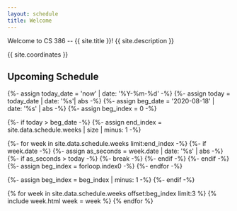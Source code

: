```yaml
---
layout: schedule
title: Welcome
---
```


Welcome to CS 386 -- {{ site.title }}! {{ site.description }}

{{ site.coordinates }}

## Upcoming Schedule

{%- assign today_date = 'now' | date: '%Y-%m-%d' -%}
{%- assign today = today_date | date: '%s'| abs -%}
{%- assign beg_date = '2020-08-18' | date: '%s' | abs -%}
{%- assign beg_index = 0 -%}

{%- if today > beg_date -%}
  {%- assign end_index = site.data.schedule.weeks | size | minus: 1 -%}

  {%- for week in site.data.schedule.weeks limit:end_index -%}
    {%- if week.date -%}
      {%- assign as_seconds = week.date | date: '%s' | abs -%}
      {%- if as_seconds > today -%}
        {%- break -%}
      {%- endif -%}
    {%- endif -%}
    {%- assign beg_index = forloop.index0 -%}
  {%- endfor -%}

  {%- assign beg_index = beg_index | minus: 1 -%}
{%- endif -%}

{% for week in site.data.schedule.weeks offset:beg_index limit:3 %}
{% include week.html week = week %}
{% endfor %}


<script>
document.addEventListener('DOMContentLoaded', () => {
  (document.querySelectorAll('.notification .delete') || []).forEach(($delete) => {
    $notification = $delete.parentNode;
    $delete.addEventListener('click', () => {
      $notification.parentNode.removeChild($notification);
    });
  });
});
</script>
